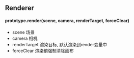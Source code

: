 ## Renderer

#### prototype.render(scene, camera, renderTarget, forceClear)
- scene 场景
- camera 相机
- renderTarget 渲染目标, 默认渲染到render变量中
- forceClear 渲染前强制清除画布

